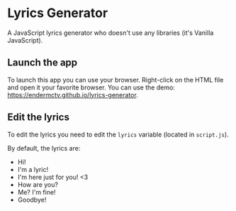 # Lyrics Generator

A JavaScript lyrics generator who doesn't use any libraries (it's Vanilla JavaScript).

## Launch the app

To launch this app you can use your browser. Right-click on the HTML file and open it your favorite browser. You can use the demo: https://endermctv.github.io/lyrics-generator.

## Edit the lyrics

To edit the lyrics you need to edit the `lyrics` variable (located in `script.js`).

By default, the lyrics are:
- Hi!
- I'm a lyric!
- I'm here just for you! <3
- How are you?
- Me? I'm fine!
- Goodbye!